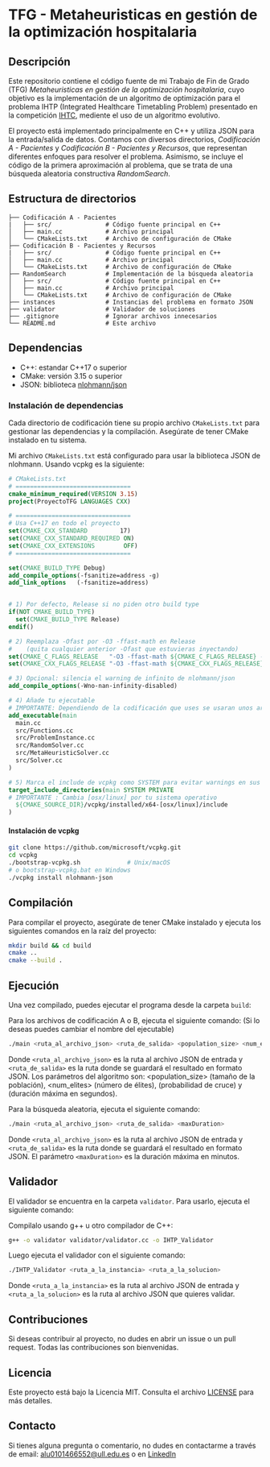 # TFG - Metaheuristicas en gestión de la optimización hospitalaria

## Descripción

Este repositorio contiene el código fuente de mi Trabajo de Fin de Grado (TFG) _Metaheuristicas en gestión de la optimización hospitalaria_, cuyo objetivo es la implementación de un algoritmo de optimización para el problema IHTP (Integrated Healthcare Timetabling Problem) presentado en la competición [IHTC](https://ihtc2024.github.io), mediente el uso de un algoritmo evolutivo.

El proyecto está implementado principalmente en C++ y utiliza JSON para la entrada/salida de datos. Contamos con diversos directorios, _Codificación A - Pacientes_ y _Codificación B - Pacientes y Recursos_, que representan diferentes enfoques para resolver el problema. Asimismo, se incluye el código de la primera aproximación al problema, que se trata de una búsqueda aleatoria constructiva _RandomSearch_.

## Estructura de directorios

```text
├── Codificación A - Pacientes
|   ├── src/               # Código fuente principal en C++
│   ├── main.cc            # Archivo principal
│   └── CMakeLists.txt     # Archivo de configuración de CMake
├── Codificación B - Pacientes y Recursos
|   ├── src/               # Código fuente principal en C++
│   ├── main.cc            # Archivo principal
│   └── CMakeLists.txt     # Archivo de configuración de CMake
├── RandomSearch           # Implementación de la búsqueda aleatoria
│   ├── src/               # Código fuente principal en C++ 
│   ├── main.cc            # Archivo principal
│   └── CMakeLists.txt     # Archivo de configuración de CMake
├── instances              # Instancias del problema en formato JSON
├── validator              # Validador de soluciones
├── .gitignore             # Ignorar archivos innecesarios
└── README.md              # Este archivo
```

## Dependencias

- C++: estandar C++17 o superior
- CMake: versión 3.15 o superior
- JSON: biblioteca [nlohmann/json](https://github.com/nlohmann/json)

### Instalación de dependencias

Cada directorio de codificación tiene su propio archivo `CMakeLists.txt` para gestionar las dependencias y la compilación. Asegúrate de tener CMake instalado en tu sistema.

Mi archivo `CMakeLists.txt` está configurado para usar la biblioteca JSON de nlohmann. Usando vcpkg es la siguiente:

```cmake
# CMakeLists.txt
# ================================
cmake_minimum_required(VERSION 3.15)
project(ProyectoTFG LANGUAGES CXX)

# ================================
# Usa C++17 en todo el proyecto
set(CMAKE_CXX_STANDARD         17)
set(CMAKE_CXX_STANDARD_REQUIRED ON)
set(CMAKE_CXX_EXTENSIONS        OFF)
# ================================

set(CMAKE_BUILD_TYPE Debug)
add_compile_options(-fsanitize=address -g)
add_link_options   (-fsanitize=address)


# 1) Por defecto, Release si no piden otro build type
if(NOT CMAKE_BUILD_TYPE)
  set(CMAKE_BUILD_TYPE Release)
endif()

# 2) Reemplaza -Ofast por -O3 -ffast-math en Release
#    (quita cualquier anterior -Ofast que estuvieras inyectando)
set(CMAKE_C_FLAGS_RELEASE   "-O3 -ffast-math ${CMAKE_C_FLAGS_RELEASE} -g")
set(CMAKE_CXX_FLAGS_RELEASE "-O3 -ffast-math ${CMAKE_CXX_FLAGS_RELEASE} -g")

# 3) Opcional: silencia el warning de infinito de nlohmann/json
add_compile_options(-Wno-nan-infinity-disabled)

# 4) Añade tu ejecutable
# IMPORTANTE: Dependiendo de la codificación que uses se usaran unos archivos u otros que debes modificar según las necesidades
add_executable(main
  main.cc
  src/Functions.cc
  src/ProblemInstance.cc
  src/RandomSolver.cc
  src/MetaHeuristicSolver.cc
  src/Solver.cc
)

# 5) Marca el include de vcpkg como SYSTEM para evitar warnings en sus headers
target_include_directories(main SYSTEM PRIVATE 
# IMPORTANTE : Cambia [osx/linux] por tu sistema operativo
  ${CMAKE_SOURCE_DIR}/vcpkg/installed/x64-[osx/linux]/include
)
```

#### Instalación de vcpkg

```bash
git clone https://github.com/microsoft/vcpkg.git
cd vcpkg
./bootstrap-vcpkg.sh             # Unix/macOS
# o bootstrap-vcpkg.bat en Windows
./vcpkg install nlohmann-json
```

## Compilación

Para compilar el proyecto, asegúrate de tener CMake instalado y ejecuta los siguientes comandos en la raíz del proyecto:

```bash
mkdir build && cd build
cmake ..
cmake --build .
```

## Ejecución

Una vez compilado, puedes ejecutar el programa desde la carpeta `build`:

Para los archivos de codificación A o B, ejecuta el siguiente comando: (Si lo deseas puedes cambiar el nombre del ejecutable)
```bash
./main <ruta_al_archivo_json> <ruta_de_salida> <population_size> <num_elites> <crossoverProb> <maxDuration>
```

Donde `<ruta_al_archivo_json>` es la ruta al archivo JSON de entrada y `<ruta_de_salida>` es la ruta donde se guardará el resultado en formato JSON. Los parámetros del algoritmo son: <population_size> (tamaño de la población), <num_elites> (número de élites), <crossoverProb> (probabilidad de cruce) y <maxDuration> (duración máxima en segundos).

Para la búsqueda aleatoria, ejecuta el siguiente comando:

```bash
./main <ruta_al_archivo_json> <ruta_de_salida> <maxDuration>
```
Donde `<ruta_al_archivo_json>` es la ruta al archivo JSON de entrada y `<ruta_de_salida>` es la ruta donde se guardará el resultado en formato JSON. El parámetro `<maxDuration>` es la duración máxima en minutos.

## Validador

El validador se encuentra en la carpeta `validator`. Para usarlo, ejecuta el siguiente comando:

Compilalo usando g++ u otro compilador de C++:

```bash
g++ -o validator validator/validator.cc -o IHTP_Validator
```

Luego ejecuta el validador con el siguiente comando:

```bash
./IHTP_Validator <ruta_a_la_instancia> <ruta_a_la_solucion>
```

Donde `<ruta_a_la_instancia>` es la ruta al archivo JSON de entrada y `<ruta_a_la_solucion>` es la ruta al archivo JSON que quieres validar.

## Contribuciones

Si deseas contribuir al proyecto, no dudes en abrir un issue o un pull request. Todas las contribuciones son bienvenidas.

## Licencia

Este proyecto está bajo la Licencia MIT. Consulta el archivo [LICENSE](LICENSE) para más detalles.

## Contacto

Si tienes alguna pregunta o comentario, no dudes en contactarme a través de email: [alu0101466552@ull.edu.es](mailto:alu0101466552@ull.edu.es) o en [LinkedIn](https://www.linkedin.com/in/javier-almenara-herrera)
